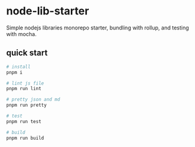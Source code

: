 # node-lib-starter

Simple nodejs libraries monorepo starter, bundling with rollup, and testing with mocha.

## quick start

```bash
# install
pnpm i

# lint js file
pnpm run lint

# pretty json and md
pnpm run pretty

# test
pnpm run test

# build
pnpm run build
```
